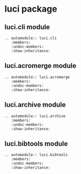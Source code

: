 luci package
============

luci.cli module
---------------

```{eval-rst}
.. automodule:: luci.cli
   :members:
   :undoc-members:
   :show-inheritance:
```

luci.acromerge module
---------------------

```{eval-rst}
.. automodule:: luci.acromerge
   :members:
   :undoc-members:
   :show-inheritance:
```

luci.archive module
-------------------

```{eval-rst}
.. automodule:: luci.archive
   :members:
   :undoc-members:
   :show-inheritance:
```

luci.bibtools module
--------------------

```{eval-rst}
.. automodule:: luci.bibtools
   :members:
   :undoc-members:
   :show-inheritance:
```

